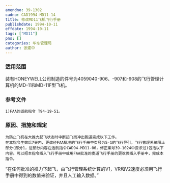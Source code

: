 ```yaml
---
amendno: 39-1302  
cadno: CAD1994-MD11-14  
title: 修改MD11飞机飞行手册  
publishdate: 1994-10-11  
effdate: 1994-10-11  
tags: ["MD11"]  
pns: []  
categories: 华东管理局  
author: 张建中  
---
```

  
### 适用范围  
装有HONEYWELL公司制造的件号为4059040-906、-907和-908的飞行管理计算机的MD-11和MD-11F型飞机。  
  
<!--more-->  
### 参考文件  
    1)FAA的适航指令 T94-19-51。  
  
### 原因、措施和规定  
    为防止飞机在大推力起飞状态时中断起飞而冲出跑道完成以下工作。  
    在本指令生效后7天内，更改经FAA批准的飞行手册中页号为5-1的飞行导引，飞行管理系统限止部分(部分1，这部分内容在适航指令CAD94-MD11-06，修正案号39-1024中要求过)包括以下内容。可以把本指令插入飞行手册中或用FAA批准的麦道飞行手册的更改页插入手册中，完成本指令。  
“在任何批准的推力下起飞，由飞行管理系统计算的V1，VR和V2速度必须用飞行手册中得到的数值来验证，并且人工输入数据。”  
